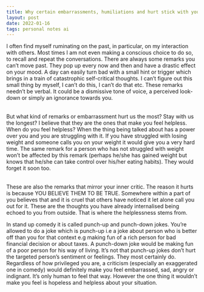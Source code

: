 ```yaml
---
title: Why certain embarrassments, humiliations and hurt stick with you?
layout: post
date: 2022-01-16
tags: personal notes ai
---
```

<p style="margin-bottom: 32px" class="body"><span>I often find myself ruminating on the past, in particular, on my interaction with others. Most times I am not even making a conscious choice to do so, to recall and repeat the conversations. There are always some remarks you can’t move past. They pop up every now and then and have a drastic effect on your mood. A day can easily turn bad with a small hint or trigger which brings in a train of catastrophic self-critical thoughts. I can’t figure out this small thing by myself, I can’t do this, I can’t do that etc. These remarks needn’t be verbal. It could be a dismissive tone of voice, a perceived look-down or simply an ignorance towards you.</span></p><p style="margin-bottom: 32px" class="body"><span>But what kind of remarks or embarrassment hurt us the most? Stay with us the longest? I believe that they are the ones that make you feel helpless. When do you feel helpless? When the thing being talked about has a power over you and you are struggling with it. If you have struggled with losing weight and someone calls you on your weight it would give you a very hard time. The same remark for a person who has not struggled with weight won’t be affected by this remark (perhaps he/she has gained weight but knows that he/she can take control over his/her eating habits). They would forget it soon too.</span></p><p class="body"><span>These are also the remarks that mirror your inner critic. The reason it hurts is because YOU BELIEVE THEM TO BE TRUE. Somewhere within a part of you believes that and it is cruel that others have noticed it let alone call you out for it. These are the thoughts you have already internalised being echoed to you from outside. That is where the helplessness stems from.</span></p><p class="body"><span>In stand up comedy it is called punch-up and punch-down jokes. You’re allowed to do a joke which is punch-up i.e a joke about person who is better off than you for that context e.g making fun of a rich person for bad financial decision or about taxes. A punch-down joke would be making fun of a poor person for his way of living. It’s not that punch-up jokes don’t hurt the targeted person’s sentiment or feelings. They most certainly do. Regardless of how privileged you are, a criticism (especially an exaggerated one in comedy) would definitely make you feel embarrassed, sad, angry or indignant. It’s only human to feel that way. However the one thing it wouldn’t make you feel is hopeless and helpless about your situation.</span></p>